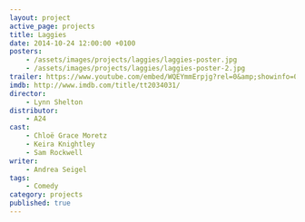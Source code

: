 ```yaml
---
layout: project
active_page: projects
title: Laggies
date: 2014-10-24 12:00:00 +0100
posters:
    - /assets/images/projects/laggies/laggies-poster.jpg
    - /assets/images/projects/laggies/laggies-poster-2.jpg
trailer: https://www.youtube.com/embed/WQEYmmErpjg?rel=0&amp;showinfo=0
imdb: http://www.imdb.com/title/tt2034031/
director:
    - Lynn Shelton
distributor:
    - A24
cast:
    - Chloë Grace Moretz
    - Keira Knightley
    - Sam Rockwell
writer:
    - Andrea Seigel
tags:
    - Comedy
category: projects
published: true
---
```

